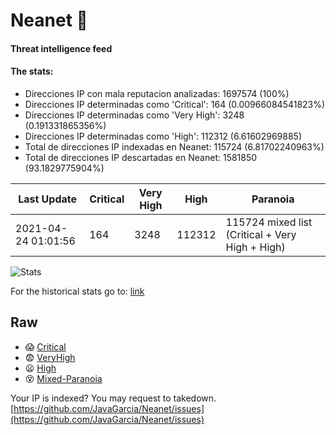 # Neanet :hocho:
#### Threat intelligence feed
#### The stats:

- Direcciones IP con mala reputacion analizadas: 1697574 (100%)
- Direcciones IP determinadas como 'Critical':  164 (0.00966084541823%)
- Direcciones IP determinadas como 'Very High':  3248 (0.191331865356%)
- Direcciones IP determinadas como 'High':  112312 (6.61602969885)
- Total de direcciones IP indexadas en Neanet:  115724 (6.81702240963%)
- Total de direcciones IP descartadas en Neanet:  1581850 (93.1829775904%)

| Last Update | Critical | Very High | High | Paranoia |
| --- | --- | --- | --- | --- |
| 2021-04-24 01:01:56 | 164 | 3248 | 112312 | 115724 mixed list (Critical + Very High + High)|

![Stats](https://docs.google.com/spreadsheets/d/e/2PACX-1vSnaNMIXVabIpDJjufMlzH7poXnshF3mgd8Is1g9ytUEzVsP5my4Trn8f-xkoLLQ38xpL3HtmUexLo6/pubchart?oid=501124687&format=image)

For the historical stats go to: [link](/stats.csv)
## Raw
- :scream: [Critical](https://raw.githubusercontent.com/JavaGarcia/Neanet/master/blacklists/neanet_critical.txt)
- :fearful: [VeryHigh](https://raw.githubusercontent.com/JavaGarcia/Neanet/master/blacklists/neanet_veryHigh.txtt)
- :frowning: [High](https://raw.githubusercontent.com/JavaGarcia/Neanet/master/blacklists/neanet_high.txt)
- :dizzy_face: [Mixed-Paranoia](https://raw.githubusercontent.com/JavaGarcia/Neanet/master/blacklists/neanet_all.txt)


Your IP is indexed? You may request to takedown. [https://github.com/JavaGarcia/Neanet/issues](https://github.com/JavaGarcia/Neanet/issues)


















































































































































































































































































































































































































































































































































































































































































































































































































































































































































































































































































































































































































































































































































































































































































































































































































































































































































































































































































































































































































































































































































































































































































































































































































































































































































































































































































































































































































































































































































































































































































































































































































































































































































































































































































































































































































































































































































































































































































































































































































































































































































































































































































































































































































































































































































































































































































































































































































































































































































































































































































































































































































































































































































































































































































































































































































































































































































































































































































































































































































































